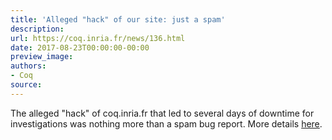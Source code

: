 ```yaml
---
title: 'Alleged "hack" of our site: just a spam'
description:
url: https://coq.inria.fr/news/136.html
date: 2017-08-23T00:00:00-00:00
preview_image:
authors:
- Coq
source:
---
```



The alleged "hack" of coq.inria.fr that led to several days of downtime
for investigations was nothing more than a spam bug report. More details
<a href="https://sympa.inria.fr/sympa/arc/coq-club/2017-08/msg00040.html">here</a>.

 
